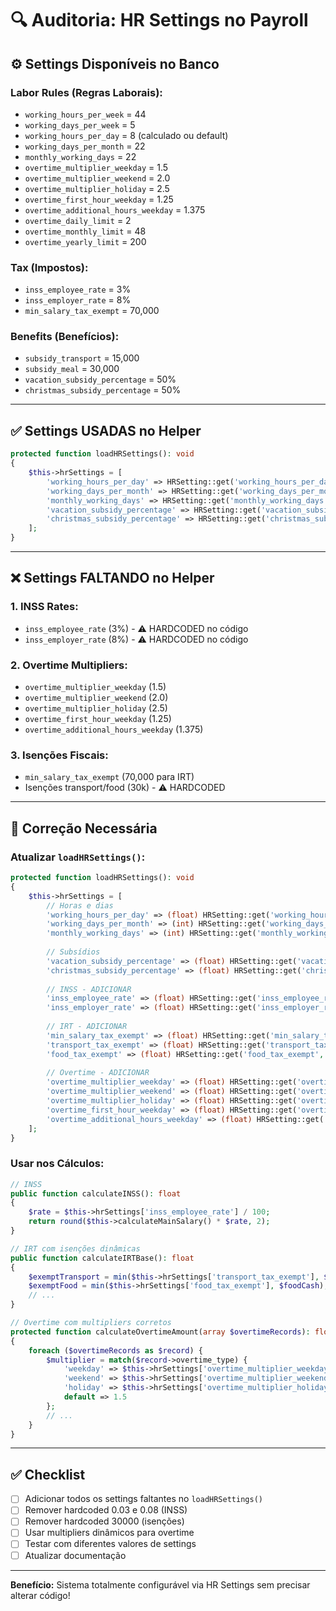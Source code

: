 # 🔍 Auditoria: HR Settings no Payroll

## ⚙️ Settings Disponíveis no Banco

### **Labor Rules (Regras Laborais):**
- `working_hours_per_week` = 44
- `working_days_per_week` = 5
- `working_hours_per_day` = 8 (calculado ou default)
- `working_days_per_month` = 22
- `monthly_working_days` = 22
- `overtime_multiplier_weekday` = 1.5
- `overtime_multiplier_weekend` = 2.0
- `overtime_multiplier_holiday` = 2.5
- `overtime_first_hour_weekday` = 1.25
- `overtime_additional_hours_weekday` = 1.375
- `overtime_daily_limit` = 2
- `overtime_monthly_limit` = 48
- `overtime_yearly_limit` = 200

### **Tax (Impostos):**
- `inss_employee_rate` = 3%
- `inss_employer_rate` = 8%
- `min_salary_tax_exempt` = 70,000

### **Benefits (Benefícios):**
- `subsidy_transport` = 15,000
- `subsidy_meal` = 30,000
- `vacation_subsidy_percentage` = 50%
- `christmas_subsidy_percentage` = 50%

---

## ✅ Settings USADAS no Helper

```php
protected function loadHRSettings(): void
{
    $this->hrSettings = [
        'working_hours_per_day' => HRSetting::get('working_hours_per_day', 8),
        'working_days_per_month' => HRSetting::get('working_days_per_month', 22),
        'monthly_working_days' => HRSetting::get('monthly_working_days', 22),
        'vacation_subsidy_percentage' => HRSetting::get('vacation_subsidy_percentage', 50),
        'christmas_subsidy_percentage' => HRSetting::get('christmas_subsidy_percentage', 50),
    ];
}
```

---

## ❌ Settings FALTANDO no Helper

### **1. INSS Rates:**
- `inss_employee_rate` (3%) - ⚠️ HARDCODED no código
- `inss_employer_rate` (8%) - ⚠️ HARDCODED no código

### **2. Overtime Multipliers:**
- `overtime_multiplier_weekday` (1.5)
- `overtime_multiplier_weekend` (2.0)
- `overtime_multiplier_holiday` (2.5)
- `overtime_first_hour_weekday` (1.25)
- `overtime_additional_hours_weekday` (1.375)

### **3. Isenções Fiscais:**
- `min_salary_tax_exempt` (70,000 para IRT)
- Isenções transport/food (30k) - ⚠️ HARDCODED

---

## 🔧 Correção Necessária

### **Atualizar `loadHRSettings()`:**

```php
protected function loadHRSettings(): void
{
    $this->hrSettings = [
        // Horas e dias
        'working_hours_per_day' => (float) HRSetting::get('working_hours_per_day', 8),
        'working_days_per_month' => (int) HRSetting::get('working_days_per_month', 22),
        'monthly_working_days' => (int) HRSetting::get('monthly_working_days', 22),
        
        // Subsídios
        'vacation_subsidy_percentage' => (float) HRSetting::get('vacation_subsidy_percentage', 50),
        'christmas_subsidy_percentage' => (float) HRSetting::get('christmas_subsidy_percentage', 50),
        
        // INSS - ADICIONAR
        'inss_employee_rate' => (float) HRSetting::get('inss_employee_rate', 3),
        'inss_employer_rate' => (float) HRSetting::get('inss_employer_rate', 8),
        
        // IRT - ADICIONAR
        'min_salary_tax_exempt' => (float) HRSetting::get('min_salary_tax_exempt', 70000),
        'transport_tax_exempt' => (float) HRSetting::get('transport_tax_exempt', 30000),
        'food_tax_exempt' => (float) HRSetting::get('food_tax_exempt', 30000),
        
        // Overtime - ADICIONAR
        'overtime_multiplier_weekday' => (float) HRSetting::get('overtime_multiplier_weekday', 1.5),
        'overtime_multiplier_weekend' => (float) HRSetting::get('overtime_multiplier_weekend', 2.0),
        'overtime_multiplier_holiday' => (float) HRSetting::get('overtime_multiplier_holiday', 2.5),
        'overtime_first_hour_weekday' => (float) HRSetting::get('overtime_first_hour_weekday', 1.25),
        'overtime_additional_hours_weekday' => (float) HRSetting::get('overtime_additional_hours_weekday', 1.375),
    ];
}
```

### **Usar nos Cálculos:**

```php
// INSS
public function calculateINSS(): float
{
    $rate = $this->hrSettings['inss_employee_rate'] / 100;
    return round($this->calculateMainSalary() * $rate, 2);
}

// IRT com isenções dinâmicas
public function calculateIRTBase(): float
{
    $exemptTransport = min($this->hrSettings['transport_tax_exempt'], $transportCash);
    $exemptFood = min($this->hrSettings['food_tax_exempt'], $foodCash);
    // ...
}

// Overtime com multipliers corretos
protected function calculateOvertimeAmount(array $overtimeRecords): float
{
    foreach ($overtimeRecords as $record) {
        $multiplier = match($record->overtime_type) {
            'weekday' => $this->hrSettings['overtime_multiplier_weekday'],
            'weekend' => $this->hrSettings['overtime_multiplier_weekend'],
            'holiday' => $this->hrSettings['overtime_multiplier_holiday'],
            default => 1.5
        };
        // ...
    }
}
```

---

## ✅ Checklist

- [ ] Adicionar todos os settings faltantes no `loadHRSettings()`
- [ ] Remover hardcoded 0.03 e 0.08 (INSS)
- [ ] Remover hardcoded 30000 (isenções)
- [ ] Usar multipliers dinâmicos para overtime
- [ ] Testar com diferentes valores de settings
- [ ] Atualizar documentação

---

**Benefício:** Sistema totalmente configurável via HR Settings sem precisar alterar código!
